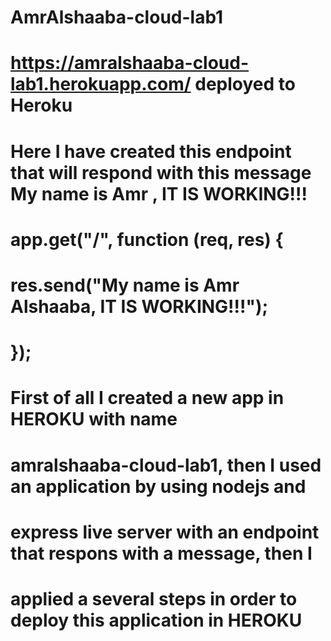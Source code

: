 # AmrAlshaaba-cloud-lab1
# https://amralshaaba-cloud-lab1.herokuapp.com/ deployed to Heroku
# 
# Here I have created this endpoint that will respond with this message My name is Amr , IT IS WORKING!!!
# app.get("/", function (req, res) {
#  res.send("My name is Amr Alshaaba, IT IS WORKING!!!");
# });

# First of all I created a new app in HEROKU with name 
# amralshaaba-cloud-lab1, then I used an application by using nodejs and 
# express live server with an endpoint that respons with a message, then I
# applied a several steps in order to deploy this application in HEROKU 